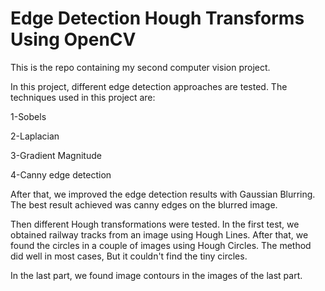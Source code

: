 # Edge Detection Hough Transforms Using OpenCV
This is the repo containing my second computer vision project.

In this project, different edge detection approaches are tested. The techniques used in this project are:

  1-Sobels

  2-Laplacian

  3-Gradient Magnitude
  
  4-Canny edge detection

After that, we improved the edge detection results with Gaussian Blurring. The best result achieved was canny edges on the blurred image.

Then different Hough transformations were tested. In the first test, we obtained railway tracks from an image using Hough Lines.
After that, we found the circles in a couple of images using Hough Circles. The method did well in most cases, But it couldn't find the tiny circles.

In the last part, we found image contours in the images of the last part.
